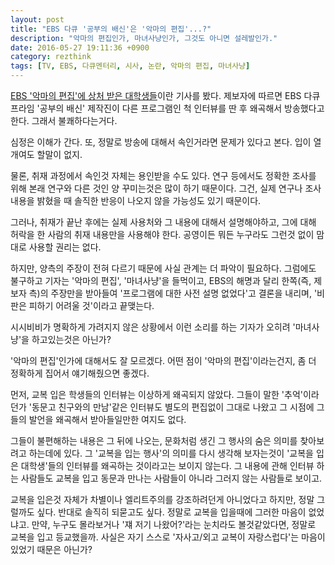 ```yaml
---
layout: post
title: "EBS 다큐 '공부의 배신'은 '악마의 편집'...?"
description: "악마의 편집인가, 마녀사냥인가, 그것도 아니면 설레발인가."
date: 2016-05-27 19:11:36 +0900
category: rezthink
tags: [TV, EBS, 다큐멘터리, 시사, 논란, 악마의 편집, 마녀사냥]
---
```


[EBS '악마의 편집'에 상처 받은 대학생들](http://www.insight.co.kr/newsRead.php?ArtNo=62977)이란 기사를 봤다.
제보자에 따르면 EBS 다큐프라임 '공부의 배신' 제작진이 다른 프로그램인 척 인터뷰를 딴 후 왜곡해서 방송했다고 한다.
그래서 불쾌하다는거다.

심정은 이해가 간다.
또, 정말로 방송에 대해서 속인거라면 문제가 있다고 본다.
입이 열개여도 할말이 없지.

물론, 취재 과정에서 속인것 자체는 용인받을 수도 있다.
연구 등에서도 정확한 조사를 위해 본래 연구와 다른 것인 양 꾸미는것은 많이 하기 때문이다.
그건, 실제 연구나 조사 내용을 밝혔을 때 솔직한 반응이 나오지 않을 가능성도 있기 때문이다.

그러나, 취재가 끝난 후에는 실제 사용처와 그 내용에 대해서 설명해야하고,
그에 대해 허락을 한 사람의 취재 내용만을 사용해야 한다.
공영이든 뭐든 누구라도 그런것 없이 맘대로 사용할 권리는 없다.

하지만, 양측의 주장이 전혀 다르기 때문에 사실 관계는 더 파악이 필요하다.
그럼에도 불구하고 기자는 '악마의 편집', '마녀사냥'을 들먹이고,
EBS의 해명과 달리 한쪽(즉, 제보자 측)의 주장만을 받아들여 '프로그램에 대한 사전 설명 없었다'고 결론을 내리며,
'비판은 피하기 어려울 것'이라고 끝맺는다.

시시비비가 명확하게 가려지지 않은 상황에서 이런 소리를 하는 기자가 오히려 '마녀사냥'을 하고있는것은 아닌가?

'악마의 편집'인가에 대해서도 잘 모르겠다.
어떤 점이 '악마의 편집'이라는건지, 좀 더 정확하게 집어서 얘기해줬으면 좋겠다.

먼저, 교복 입은 학생들의 인터뷰는 이상하게 왜곡되지 않았다.
그들이 말한 '추억'이라던가 '동문고 친구와의 만남'같은 인터뷰도
별도의 편집없이 그대로 나왔고 그 시점에 그들의 발언을 왜곡해서 받아들일만한 여지도 없다.

그들이 불편해하는 내용은 그 뒤에 나오는, 문화처럼 생긴 그 행사의 숨은 의미를 찾아보려고 하는데에 있다.
그 '교복을 입는 행사'의 의미를 다시 생각해 보자는것이
'교복을 입은 대학생'들의 인터뷰를 왜곡하는 것이라고는 보이지 않는다.
그 내용에 관해 인터뷰 하는 사람들도 교복을 입고 동문과 만나는 사람들이 아니라 그러지 않는 사람들로 보이고.

교복을 입은것 자체가 차별이나 엘리트주의를 강조하려던게 아니었다고 하지만, 정말 그럴까도 싶다.
반대로 솔직히 되묻고도 싶다.
정말로 교복을 입을때에 그러한 마음이 없었냐고.
만약, 누구도 몰라보거나 '쟤 저기 나왔어?'라는 눈치라도 볼것같았다면, 정말로 교복을 입고 등교했을까.
사실은 자기 스스로 '자사고/외고 교복이 자랑스럽다'는 마음이 있었기 때문은 아닌가?
